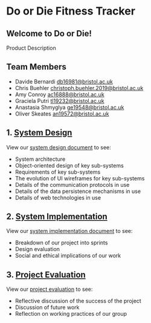 # Do or Die Fitness Tracker
## Welcome to Do or Die!
Product Description


## Team Members
* Davide Bernardi <db16981@bristol.ac.uk>
* Chris Buehler <christoph.buehler.2019@bristol.ac.uk>
* Amy Conroy <ac16888@bristol.ac.uk>
* Graciela Putri <tl19232@bristol.ac.uk>
* Anastasia Shmyglya <ge19548@bristol.ac.uk>
* Oliver Skeates <an19572@bristol.ac.uk>

## 1. [System Design](../master/Portfolio/SystemDesign.md)
View our [system design document](../master/Portfolio/SystemDesign.md) to see:
* System architecture
* Object-oriented design of key sub-systems
* Requirements of key sub-systems
* The evolution of UI wireframes for key sub-systems
* Details of the communication protocols in use
* Details of the data persistence mechanisms in use
* Details of web technologies in use

## 2. [System Implementation](../master/Portfolio/SystemImplementation.md)
View our [system implementation document](../master/Portfolio/SystemImplementation.md) to see:
* Breakdown of our project into sprints
* Design evaluation
* Social and ethical implications of our work

## 3. [Project Evaluation](../master/Portfolio/ProjectEvaluation.md)
View our [project evaluation](../master/Portfolio/ProjectEvaluation.md) to see:
* Reflective discussion of the success of the project
* Discussion of future work
* Reflection on working practices of our group
